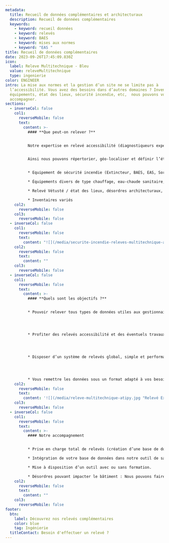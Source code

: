 ```yaml
---
metadata:
  title: Recueil de données complémentaires et architecturaux
  description: Recueil de données complémentaires
  keywords:
    - keyword: recueil données
    - keyword: relevés
    - keyword: BAES
    - keyword: mises aux normes
    - keyword: "EAS "
title: Recueil de données complémentaires
date: 2023-09-26T17:45:09.830Z
icon:
  label: Releve Multitechnique - Bleu
  value: releveMultitechnique
  type: ingenierie
color: ENGINEER
intro: La mise aux normes et la gestion d’un site ne se limite pas à
  l’accessibilité. Vous avez des besoins dans d’autres domaines ? Inventaires,
  équipements, état des lieux, sécurité incendie, etc,  nous pouvons vous
  accompagner.
sections:
  - inverseCol: false
    col1:
      reverseMobile: false
      text:
        content: >-
          #### **Que peut-on relever ?**


          Notre expertise en relevé accessibilité (diagnostiqueurs expérimentés, outils de relevés internes performants) et notre expertise en phase travaux nous permettent de vous proposer d’autres types de relevés dans les bâtiments et les espaces publics.


          Ainsi nous pouvons répertorier, géo-localiser et définir l’état de vos équipements notamment dans les domaines suivants :


          * Equipement de sécurité incendie (Extincteur, BAES, EAS, Sorties de secours, plans, etc)

          * Équipements divers de type chauffage, eau-chaude sanitaire, ventilation

          * Relevé Vétusté / état des lieux, désordres architecturaux,  etc

          * Inventaires variés
    col2:
      reverseMobile: false
    col3:
      reverseMobile: false
  - inverseCol: false
    col1:
      reverseMobile: false
      text:
        content: "![](/media/securite-incendie-releves-multitechnique-atipy.jpg)"
    col2:
      reverseMobile: false
      text:
        content: ""
    col3:
      reverseMobile: false
  - inverseCol: false
    col1:
      reverseMobile: false
      text:
        content: >-
          #### **Quels sont les objectifs ?**


          * Pouvoir relever tous types de données utiles aux gestionnaires de patrimoine.




          * Profiter des relevés accessibilité et des éventuels travaux pour traiter les désordres “connexes”. 




          * Disposer d’un système de relevés global, simple et performant avec des possibilités d’ajout de thématiques multiples facilitant la gestion du patrimoine.




          * Vous remettre les données sous un format adapté à vos besoins (compatible avec votre interface logiciel, en format tableur ou avec un accès à notre propre logiciel).
    col2:
      reverseMobile: false
      text:
        content: '![](/media/releve-multitechnique-atipy.jpg "Relevé Extincteur")'
    col3:
      reverseMobile: false
  - inverseCol: false
    col1:
      reverseMobile: false
      text:
        content: >-
          #### Notre accompagnement


          * Prise en charge total de relevés (création d’une base de données, mise en place d’un outil de saisie, relevés in-situ).

          * Intégration de votre base de données dans notre outil de saisie.

          * Mise à disposition d’un outil avec ou sans formation.

          * Désordres pouvant impacter le bâtiment : Nous pouvons faire un relevé visuel des désordres et actions correctives à mener.
    col2:
      reverseMobile: false
      text:
        content: ""
    col3:
      reverseMobile: false
footer:
  btn:
    label: Découvrez nos relevés complémentaires
    color: blue
    tag: Ingénierie
  titleContact: Besoin d'effectuer un relevé ?
---
```

